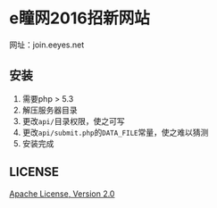 # e瞳网2016招新网站
网址：join.eeyes.net

## 安装
1. 需要php > 5.3
2. 解压服务器目录
3. 更改`api/`目录权限，使之可写
4. 更改`api/submit.php`的`DATA_FILE`常量，使之难以猜测
5. 安装完成

## LICENSE
[Apache License, Version 2.0](http://www.apache.org/licenses/LICENSE-2.0)